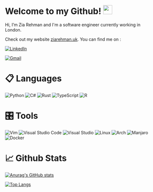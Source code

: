 # Welcome to my Github! <img src="https://raw.githubusercontent.com/MartinHeinz/MartinHeinz/master/wave.gif" width="30px">
Hi, I’m Zia Rehman and I'm a software engineer currently working in London.

Check out my website <a href="https://ziarehman.uk">ziarehman.uk<a/>. You can find me on :
  
  <a href="https://www.linkedin.com/in/zia-rehman-599495166/">![LinkedIn](https://img.shields.io/badge/linkedin-%230077B5.svg?style=for-the-badge&logo=linkedin&logoColor=white)</a>

  <a href="mailto:iamziarehman+github@gmail.com">![Gmail](https://img.shields.io/badge/Email-D14836?style=for-the-badge&logo=gmail&logoColor=white)</a>
  
# 📋 Languages
  ![Python](https://img.shields.io/badge/python-3670A0?style=for-the-badge&logo=python&logoColor=ffdd54)
  ![C#](https://img.shields.io/badge/c%23-%23239120.svg?style=for-the-badge&logo=c-sharp&logoColor=white)
  ![Rust](https://img.shields.io/badge/Rust-%23000000.svg?style=for-the-badge&logo=rust&logoColor=white)
  ![TypeScript](https://img.shields.io/badge/typescript-%23007ACC.svg?style=for-the-badge&logo=typescript&logoColor=white)
  ![R](https://img.shields.io/badge/r-%23276DC3.svg?style=for-the-badge&logo=r&logoColor=white)
  
# 🎛️ Tools
  ![Vim](https://img.shields.io/badge/VIM-%2311AB00.svg?style=for-the-badge&logo=vim&logoColor=white)
  ![Visual Studio Code](https://img.shields.io/badge/Visual%20Studio%20Code-0078d7.svg?style=for-the-badge&logo=visual-studio-code&logoColor=white)
  ![Visual Studio](https://img.shields.io/badge/Visual%20Studio-5C2D91.svg?style=for-the-badge&logo=visual-studio&logoColor=white)
  ![Linux](https://img.shields.io/badge/Linux-FCC624?style=for-the-badge&logo=linux&logoColor=black)
  ![Arch](https://img.shields.io/badge/Arch%20Linux-1793D1?logo=arch-linux&logoColor=fff&style=for-the-badge)
  ![Manjaro](https://img.shields.io/badge/Manjaro-35BF5C?style=for-the-badge&logo=Manjaro&logoColor=white)
  ![Docker](https://img.shields.io/badge/docker-%230db7ed.svg?style=for-the-badge&logo=docker&logoColor=white)


# &#128200; Github Stats
[![Anurag's GitHub stats](https://github-readme-stats.vercel.app/api?username=iamzr)](https://github.com/anuraghazra/github-readme-stats)

[![Top Langs](https://github-readme-stats.vercel.app/api/top-langs/?username=iamzr&hide=ruby)](https://github.com/anuraghazra/github-readme-stats)

<!---
iamzr/iamzr is a ✨ special ✨ repository because its `README.md` (this file) appears on your GitHub profile.
You can click the Preview link to take a look at your changes.
--->
